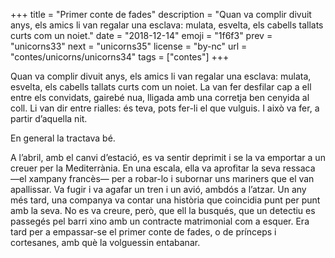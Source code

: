 +++
title = "Primer conte de fades"
description = "Quan va complir divuit anys, els amics li van regalar una esclava: mulata, esvelta, els cabells tallats curts com un noiet."
date = "2018-12-14"
emoji = "1f6f3"
prev = "unicorns33"
next = "unicorns35"
license = "by-nc"
url = "contes/unicorns/unicorns34"
tags = ["contes"]
+++

Quan va complir divuit anys, els amics li van regalar una esclava: mulata, esvelta, els cabells tallats curts com un noiet. La van fer desfilar cap a ell entre els convidats, gairebé nua, lligada amb una corretja ben cenyida al coll. Li van dir entre rialles: és teva, pots fer-li el que vulguis. I això va fer, a partir d’aquella nit.

En general la tractava bé.

A l’abril, amb el canvi d’estació, es va sentir deprimit i se la va emportar a un creuer per la Mediterrània. En una escala, ella va aprofitar la seva ressaca —el xampany francès— per a robar-lo i subornar uns mariners que el van apallissar. Va fugir i va agafar un tren i un avió, ambdós a l’atzar. Un any més tard, una companya va contar una història que coincidia punt per punt amb la seva. No es va creure, però, que ell la busqués, que un detectiu es passegés pel barri xino amb un contracte matrimonial com a esquer. Era tard per a empassar-se el primer conte de fades, o de prínceps i cortesanes, amb què la volguessin entabanar.


